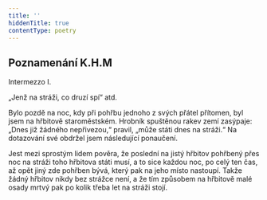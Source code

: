 ```yaml
---
title: ''
hiddenTitle: true
contentType: poetry
---
```


## Poznamenání K.H.M

Intermezzo I.

„Jenž na stráži, co druzí spí“ atd.

Bylo pozdě na noc, kdy při pohřbu jednoho z svých přátel přítomen, byl jsem na hřbitově staroměstském. Hrobník spuštěnou rakev zemí zasýpaje: „Dnes již žádného nepřivezou,“ pravil, „může státi dnes na stráži.“ Na dotazování své obdržel jsem následující ponaučení.

Jest mezi sprostým lidem pověra, že poslední na jistý hřbitov pohřbený přes noc na stráži toho hřbitova státi musí, a to sice každou noc, po celý ten čas, až opět jiný zde pohřben bývá, který pak na jeho místo nastoupí. Takže žádný hřbitov nikdy bez strážce není, a že tím způsobem na hřbitově malé osady mrtvý pak po kolik třeba let na stráži stojí.
